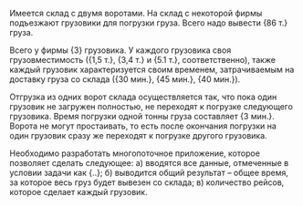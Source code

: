 
Имеется склад с двумя воротами. На склад с некоторой фирмы подъезжают грузовики для погрузки груза. 
Всего надо вывести {86 т.} груза. 

Всего у фирмы {3} грузовика. У каждого грузовика своя грузовместимость ({1,5 т.}, {3,4 т.} и {5.1 т.}, соответственно), 
также каждый грузовик характеризуется своим временем, затрачиваемым на доставку груза со склада ({30 мин.}, {45 мин.}, {40 мин.}). 

Отгрузка из одних ворот склада осуществляется так, что пока один грузовик не загружен полностью, 
не переходят к погрузке следующего грузовика. Время погрузки одной тонны груза составляет {3 мин.}. 
Ворота не могут простаивать, то есть после окончания погрузки на один грузовик сразу же переходят к погрузке другого грузовика. 

Необходимо разработать многопоточное приложение, которое позволяет сделать следующее: 
a) вводятся все данные, отмеченные в условии задачи как {..}; 
б) выводится общий результат – общее время, за которое весь груз будет вывезен со склада; 
в) количество рейсов, которое сделает каждый грузовик.
